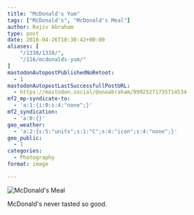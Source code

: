```yaml
---
title: "McDonald's Yum"
tags: ["McDonald's", "McDonald's Meal"]
author: Rajiv Abraham
type: post
date: 2018-04-26T10:30:42+00:00
aliases: [
    "/1338/1338/",
    "/116/mcdonalds-yum/"
]
mastodonAutopostPublishedNoRetoot:
  - 1
mastodonAutopostLastSuccessfullPostURL:
  - https://mastodon.social/@unoabraham/99925271735714534
mf2_mp-syndicate-to:
  - 'a:1:{i:0;s:4:"none";}'
mf2_syndication:
  - 'a:0:{}'
geo_weather:
  - 'a:2:{s:5:"units";s:1:"C";s:4:"icon";s:4:"none";}'
geo_public:
  - 1
categories:
  - Photography
format: image

---
```

![McDonald's Meal](/images/IMG_20180426_130229.jpg "McDonald's Meal")

McDonald's never tasted so good.